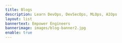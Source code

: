 ```yaml
---
title: Blogs
description: Learn DevOps, DevSecOps, MLOps, AIOps
layout: list
bannertext: Empower Engineers
bannerimage: images/blog-banner2.jpg
enable: true
---
```

